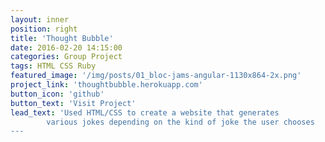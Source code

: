 ```yaml
---
layout: inner
position: right
title: 'Thought Bubble'
date: 2016-02-20 14:15:00
categories: Group Project
tags: HTML CSS Ruby
featured_image: '/img/posts/01_bloc-jams-angular-1130x864-2x.png'
project_link: 'thoughtbubble.herokuapp.com'
button_icon: 'github'
button_text: 'Visit Project'
lead_text: 'Used HTML/CSS to create a website that generates 
        various jokes depending on the kind of joke the user chooses
---
```

